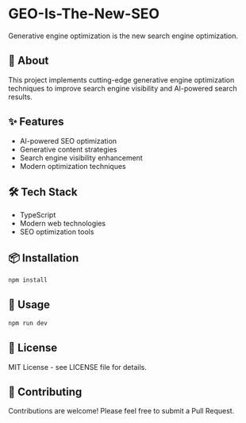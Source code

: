 # GEO-Is-The-New-SEO

Generative engine optimization is the new search engine optimization.

## 🚀 About

This project implements cutting-edge generative engine optimization techniques to improve search engine visibility and AI-powered search results.

## ✨ Features

- AI-powered SEO optimization
- Generative content strategies
- Search engine visibility enhancement
- Modern optimization techniques

## 🛠️ Tech Stack

- TypeScript
- Modern web technologies
- SEO optimization tools

## 📦 Installation

```bash
npm install
```

## 🚀 Usage

```bash
npm run dev
```

## 📄 License

MIT License - see LICENSE file for details.

## 🤝 Contributing

Contributions are welcome! Please feel free to submit a Pull Request.
